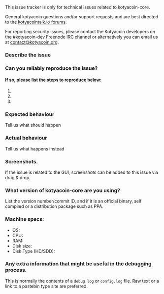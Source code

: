 <!--- Remove sections that do not apply -->

This issue tracker is only for technical issues related to kotyacoin-core.

General kotyacoin questions and/or support requests and are best directed to the [kotyacointalk.io forums](https://kotyacointalk.io/).

For reporting security issues, please contact the Kotyacoin developers on the #kotyacoin-dev Freenode IRC channel or alternatively you can email us at contact@kotyacoin.org.

### Describe the issue

### Can you reliably reproduce the issue?
#### If so, please list the steps to reproduce below:
1.
2.
3.

### Expected behaviour
Tell us what should happen

### Actual behaviour
Tell us what happens instead

### Screenshots.
If the issue is related to the GUI, screenshots can be added to this issue via drag & drop.

### What version of kotyacoin-core are you using?
List the version number/commit ID, and if it is an official binary, self compiled or a distribution package such as PPA.

### Machine specs:
- OS:
- CPU:
- RAM:
- Disk size:
- Disk Type (HD/SDD):

### Any extra information that might be useful in the debugging process.
This is normally the contents of a `debug.log` or `config.log` file. Raw text or a link to a pastebin type site are preferred.
